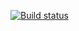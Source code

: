 [![Build status](https://ci.appveyor.com/api/projects/status/wyhhw2ov2tsych7x?svg=true)](https://ci.appveyor.com/project/KateMila/moneytransfer)